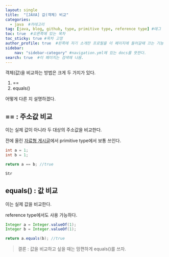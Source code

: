 ```yaml
---
layout: single
title:  "[JAVA] 값(객체) 비교"
categories: 
  - java  #카테고리
tag: [java, blog, github, type, primitive type, reference type] #태그
toc: true  #오른쪽에 있는 목차
toc_sticky: true #목차 고정
author_profile: true  #왼쪽에 자기 소개란 프로필을 이 페이지에 들어갈때 끄는 기능
sidebar:
    nav: "sidebar-category" #navigation.yml에 있는 docs를 뜻한다.
search: true  #이 페이지는 검색에 나옴.
---
```


객체(값)을 비교하는 방법은 크게 두 가지가 있다.
1. ==
2. equals()

어떻게 다른 지 설명하겠다. 

## == : 주소값 비교

이는 실제 값이 아니라 두 대상의 주소값을 비교한다.

전에 올린 [자료형 게시글](https://woolfie1101.github.io/java/type/)에서 primitive type에서 보통 쓰인다.

```java
int a = 1;
int b = 1;

return a == b; //true

Str
```

## equals() : 값 비교

이는 실제 값을 비교한다. 

reference type에서도 사용 가능하다.

```java
Integer a = Integer.valueOf(1);
Integer b = Integer.valueOf(1);

return a.equals(b); //true
```

> 결론 : 값을 비교하고 싶을 때는 맘편하게 equals()를 쓰자.